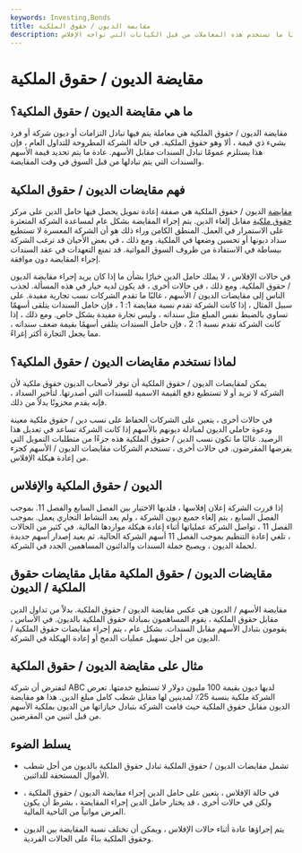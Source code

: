 ```yaml
---
keywords: Investing,Bonds
title: مقايضة الديون / حقوق الملكية
description: مقايضة الديون / حقوق الملكية هي معاملة تقوم فيها شركة أو فرد بتبادل الديون المستحقة لشيء ذي قيمة مثل الأسهم ؛ غالبًا ما تستخدم هذه المعاملات من قبل الكيانات التي تواجه الإفلاس.
---
```


# مقايضة الديون / حقوق الملكية
## ما هي مقايضة الديون / حقوق الملكية؟

مقايضة الديون / حقوق الملكية هي معاملة يتم فيها تبادل التزامات أو ديون شركة أو فرد بشيء ذي قيمة ، ألا وهو حقوق الملكية. في حالة الشركة المطروحة للتداول العام ، فإن هذا يستلزم عمومًا تبادل السندات مقابل الأسهم. عادة ما يتم تحديد قيمة الأسهم والسندات التي يتم تبادلها من قبل السوق في وقت المقايضة.

## فهم مقايضات الديون / حقوق الملكية

[مقايضة](/swap) الديون / حقوق الملكية هي صفقة إعادة تمويل يحصل فيها حامل الدين على مركز [حقوق ملكية](/equity) مقابل إلغاء الدين. يتم إجراء المقايضة بشكل عام لمساعدة الشركة المتعثرة على الاستمرار في العمل. المنطق الكامن وراء ذلك هو أن الشركة المعسرة لا تستطيع سداد ديونها أو تحسين وضعها في الملكية. ومع ذلك ، في بعض الأحيان قد ترغب الشركة ببساطة في الاستفادة من ظروف السوق المواتية. قد تمنع التعهدات في عقد السندات إجراء المقايضة دون موافقة.

في حالات الإفلاس ، لا يملك حامل الدين خيارًا بشأن ما إذا كان يريد إجراء مقايضة الديون / حقوق الملكية. ومع ذلك ، في حالات أخرى ، قد يكون لديه خيار في هذه المسألة. لجذب الناس إلى مقايضات الديون / الأسهم ، غالبًا ما تقدم الشركات نسب تجارية مفيدة. على سبيل المثال ، إذا كانت الشركة تقدم نسبة مقايضة 1: 1 ، فإن حامل السندات يتلقى أسهمًا تساوي بالضبط نفس المبلغ مثل سنداته ، وليس تجارة مفيدة بشكل خاص. ومع ذلك ، إذا كانت الشركة تقدم نسبة 1: 2 ، فإن حامل السندات يتلقى أسهمًا بقيمة ضعف سنداته ، مما يجعل التجارة أكثر إغراءً.

## لماذا نستخدم مقايضات الديون / حقوق الملكية؟

يمكن لمقايضات الديون / حقوق الملكية أن توفر لأصحاب الديون حقوق ملكية لأن الشركة لا تريد أو لا تستطيع دفع القيمة الاسمية للسندات التي أصدرتها. لتأخير السداد ، فإنه يقدم مخزونًا بدلاً من ذلك.

في حالات أخرى ، يتعين على الشركات الحفاظ على نسب دين / حقوق ملكية معينة ودعوة حاملي الديون لمبادلة ديونهم بالأسهم إذا كانت الشركة تساعد في تعديل هذا الرصيد. غالبًا ما تكون نسب الدين / حقوق الملكية هذه جزءًا من متطلبات التمويل التي يفرضها المقرضون. في حالات أخرى ، تستخدم الشركات مقايضات الديون / الأسهم كجزء من إعادة هيكلة الإفلاس.

## الديون / حقوق الملكية والإفلاس

إذا قررت الشركة إعلان إفلاسها ، فلديها الاختيار بين الفصل السابع والفصل 11. بموجب الفصل السابع ، يتم إلغاء جميع ديون الشركة ، ولم يعد النشاط التجاري يعمل. بموجب الفصل 11 ، تواصل الشركة عملياتها أثناء إعادة هيكلة مواردها المالية. في كثير من الحالات ، تلغي إعادة التنظيم بموجب الفصل 11 أسهم الشركة الحالية. ثم يعيد إصدار أسهم جديدة لحملة الديون ، ويصبح حملة السندات والدائنون المساهمين الجدد في الشركة.

## مقايضات الديون / حقوق الملكية مقابل مقايضات حقوق الملكية / الديون

مقايضة الأسهم / الديون هي عكس مقايضة الديون / حقوق الملكية. بدلاً من تداول الدين مقابل حقوق الملكية ، يقوم المساهمون بمبادلة حقوق الملكية بالديون. في الأساس ، يقومون بتبادل الأسهم مقابل السندات. بشكل عام ، يتم إجراء مقايضات حقوق الملكية / الديون من أجل تسهيل عمليات الدمج أو إعادة الهيكلة في الشركة.

## مثال على مقايضة الديون / حقوق الملكية

لنفترض أن شركة ABC لديها ديون بقيمة 100 مليون دولار لا تستطيع خدمتها. تعرض الشركة ملكية بنسبة 25٪ لمدينين لها مقابل شطب كامل مبلغ الدين. هذا هو مقايضة الديون مقابل حقوق الملكية حيث قامت الشركة بتبادل حيازاتها من الديون بملكية الأسهم من قبل اثنين من المقرضين.

## يسلط الضوء

- تشمل مقايضات الديون / حقوق الملكية تبادل حقوق الملكية بالديون من أجل شطب الأموال المستحقة للدائنين.

- في حالة الإفلاس ، يتعين على حامل الدين إجراء مقايضة الديون / حقوق الملكية ، ولكن في حالات أخرى ، قد يختار حامل الدين إجراء المقايضة ، بشرط أن يكون العرض مواتياً من الناحية المالية.

- يتم إجراؤها عادة أثناء حالات الإفلاس ، ويمكن أن تختلف نسبة المقايضة بين الديون وحقوق الملكية بناءً على الحالات الفردية.

